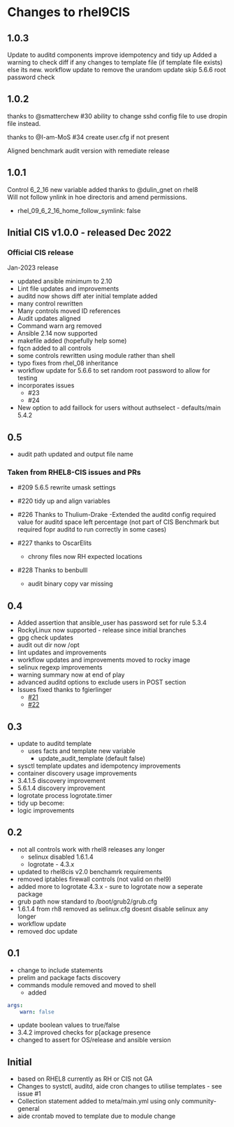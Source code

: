 # Changes to rhel9CIS

## 1.0.3

Update to auditd components improve idempotency and tidy up
Added a warning to check diff if any changes to template file (if template file exists) else its new.
workflow update to remove the urandom update
skip 5.6.6 root password check

## 1.0.2

thanks to @smatterchew
#30 ability to change sshd config file to use dropin file instead.

thanks to @I-am-MoS
#34 create user.cfg if not present

Aligned benchmark audit version with remediate release

## 1.0.1

Control 6_2_16 new variable added thanks to @dulin_gnet on rhel8  
Will not follow ynlink in hoe directoris and amend permissions.

- rhel_09_6_2_16_home_follow_symlink: false

## Initial CIS v1.0.0 - released Dec 2022

### Official CIS release

Jan-2023 release

- updated ansible minimum to 2.10
- Lint file updates and improvements
- auditd now shows diff ater initial template added
- many control rewritten
- Many controls moved ID references
- Audit updates aligned
- Command warn arg removed
- Ansible 2.14 now supported
- makefile added (hopefully help some)
- fqcn added to all controls
- some controls rewritten using module rather than shell
- typo fixes from rhel_08 inheritance
- workflow update for 5.6.6 to set random root password to allow for testing
- incorporates issues
  - #23
  - #24
- New option to add faillock for users without authselect - defaults/main 5.4.2

## 0.5

- audit path updated and output file name

### Taken from RHEL8-CIS issues and PRs

- #209 5.6.5 rewrite umask settings
- #220 tidy up and align variables
- #226 Thanks to Thulium-Drake
  -Extended the auditd config required value for auditd space left percentage (not part of CIS Benchmark but required fopr auditd to run correctly in some cases)

- #227 thanks to OscarElits
  - chrony files now RH expected locations
- #228 Thanks to benbulll
  - audit binary copy var missing

## 0.4

- Added assertion that ansible_user has password set for rule 5.3.4
- RockyLinux now supported - release since initial branches
- gpg check updates
- audit out dir now /opt
- lint updates and improvements
- workflow updates and improvements moved to rocky image
- selinux regexp improvements
- warning summary now at end of play
- advanced auditd options to exclude users in POST section
- Issues fixed thanks to fgierlinger
  - [#21](https://github.com/ansible-lockdown/RHEL9-CIS/issues/21)
  - [#22](https://github.com/ansible-lockdown/RHEL9-CIS/issues/22)

## 0.3

- update to auditd template
  - uses facts and template new variable
    - update_audit_template (default false)
- sysctl template updates and idempotency improvements
- container discovery usage improvements
- 3.4.1.5 discovery improvement
- 5.6.1.4 discovery improvement
- logrotate process logrotate.timer
- tidy up become:
- logic improvements

## 0.2

- not all controls work with rhel8 releases any longer
  - selinux disabled 1.6.1.4
  - logrotate - 4.3.x
- updated to rhel8cis v2.0 benchamrk requirements
- removed iptables firewall controls (not valid on rhel9)
- added more to logrotate 4.3.x - sure to logrotate now a seperate package
- grub path now standard to /boot/grub2/grub.cfg
- 1.6.1.4 from rh8 removed as selinux.cfg doesnt disable selinux any longer
- workflow update
- removed doc update

## 0.1

- change to include statements
- prelim and package facts discovery
- commands module removed and moved to shell
  - added

```yml
args:
    warn: false
```

- update boolean values to true/false
- 3.4.2 improved checks for p[ackage presence
- changed to assert for OS/release and ansible version

## Initial

- based on RHEL8 currently as RH or CIS not GA
- Changes to systctl, auditd, aide cron changes to utilise templates - see issue #1
- Collection statement added to meta/main.yml using only community-general
- aide crontab moved to template due to module change
